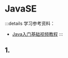 # JavaSE

:::details 学习参考资料：

- [Java入门基础视频教程](https://www.bilibili.com/video/BV1Cv411372m)
  :::

## 1.